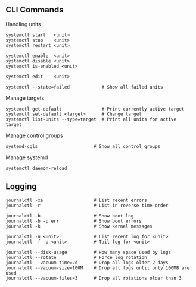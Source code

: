 ## CLI Commands

Handling units

    systemctl start   <unit>
    systemctl stop    <unit>
    systemctl restart <unit>
    
    systemctl enable  <unit>
    systemctl disable <unit>
    systemctl is-enabled <unit>
    
    systemctl edit    <unit>
    
    systemctl --state=failed            # Show all failed units
   
Manage targets

    systemctl get-default               # Print currently active target
    systemctl set-default <target>      # Change target
    systemctl list-units --type=target  # Print all units for active target
    
Manage control groups

    systemd-cgls                     # Show all control groups
    
Manage systemd

    systemctl daemon-reload

## Logging

    journalctl -xe                   # List recent errors
    journalctl -r                    # List in reverse time order
    
    journalctl -b                    # Show boot log
    journalctl -b -p err             # Show boot errors
    journalctl -k                    # Show kernel messages
    
    journalctl -u <unit>             # List recent log for <unit>
    journalctl -f -u <unit>          # Tail log for <unit>
    
    journalctl --disk-usage          # How many space used by logs
    journalctl --rotate              # Force log rotation
    journalctl --vacuum-time=2d      # Drop all logs older 2 days
    journalctl --vacuum-size=100M    # Drop all logs until only 100MB are used
    journalctl --vacuum-files=3      # Drop all rotations older than 3
